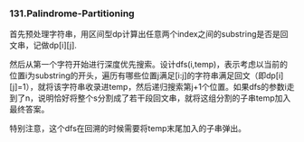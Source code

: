 ### 131.Palindrome-Partitioning

首先预处理字符串，用区间型dp计算出任意两个index之间的substring是否是回文串，记做dp[i][j].

然后从第一个字符开始进行深度优先搜索。设计dfs(i,temp)，表示考虑以当前的位置i为substring的开头，遍历有哪些位置j满足[i:j]的字符串满足回文（即dp[i][j]=1），就将该字符串收录进temp，然后递归搜索第j+1个位置。如果dfs的参数i走到了n，说明恰好将整个s分割成了若干段回文串，就将这组分割的子串temp加入最终答案。

特别注意，这个dfs在回溯的时候需要将temp末尾加入的子串弹出。
